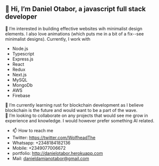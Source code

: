 ## 👋 Hi, I’m Daniel Otabor, a javascript full stack developer

👀 I’m interested in building effective websites wih minimalist design elements. I also love animations (which puts me in a bit of a fix--see minimalist designs). Currently, I work with 
- Node.js
- Typescript
- Express.js
- React
- Redux
- Next.js
- MySQL
- MongoDb   
- AWS
- Firebase
<!--- Need to get these icons --->
🌱 I’m currently learning rust for blockchain development as I believe blockchain is the future and would want to be a part of the wave.  
💞️ I’m looking to collaborate on any projects  that would see me grow in experience and knowledge. I would however prefer something AI related.
- 📫 How to reach me 
- Twitter: https://twitter.com/WolfheadThe
- Whatsapp: +2348184182136
- Mobile: +2349077006672
- portfolio: http://danielotabor.herokuapp.com
- Mail: danieldamianotabor@gmail.com

<!---
the-wolfhead/the-wolfhead is a ✨ special ✨ repository because its `README.md` (this file) appears on your GitHub profile.
You can click the Preview link to take a look at your changes.
--->
